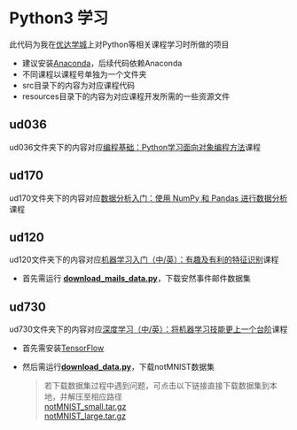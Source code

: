 # Python3 学习
此代码为我在[优达学城](https://cn.udacity.com)上对Python等相关课程学习时所做的项目
* 建议安装[Anaconda](https://www.continuum.io/downloads)，后续代码依赖Anaconda
* 不同课程以课程号单独为一个文件夹
* src目录下的内容为对应课程代码
* resources目录下的内容为对应课程开发所需的一些资源文件

## ud036
ud036文件夹下的内容对应[编程基础：Python学习面向对象编程方法](https://cn.udacity.com/course/programming-foundations-with-python--ud036)课程

## ud170
ud170文件夹下的内容对应[数据分析入门：使用 NumPy 和 Pandas 进行数据分析](https://cn.udacity.com/course/intro-to-data-analysis--ud170)课程

## ud120
ud120文件夹下的内容对应[机器学习入门（中/英）：有趣及有利的特征识别](https://cn.udacity.com/course/intro-to-machine-learning--ud120)课程
* 首先需运行 [**download_mails_data.py**](ud120/src/enron/download_mails_data.py)，下载安然事件邮件数据集

## ud730
ud730文件夹下的内容对应[深度学习（中/英）：将机器学习技能更上一个台阶](https://cn.udacity.com/course/deep-learning--ud730)课程
* 首先需安装[TensorFlow](https://www.tensorflow.org/install)
* 然后需运行[**download_data.py**](ud730/src/notmnist/download_data.py)，下载notMNIST数据集

    > 若下载数据集过程中遇到问题，可点击以下链接直接下载数据集到本地，并解压至相应路径  
    [notMNIST_small.tar.gz](http://commondatastorage.googleapis.com/books1000/notMNIST_small.tar.gz)  
    [notMNIST_large.tar.gz](http://commondatastorage.googleapis.com/books1000/notMNIST_large.tar.gz)
